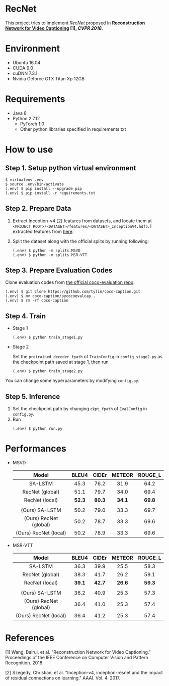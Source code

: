 # RecNet

This project tries to implement *RecNet* proposed in **[Reconstruction Network for Video Captioning](http://openaccess.thecvf.com/content_cvpr_2018/papers/Wang_Reconstruction_Network_for_CVPR_2018_paper.pdf) [1], *CVPR 2018***.



# Environment

* Ubuntu 16.04
* CUDA 9.0
* cuDNN 7.3.1
* Nvidia Geforce GTX Titan Xp 12GB


# Requirements

* Java 8
* Python 2.7.12
  * PyTorch 1.0
  * Other python libraries specified in requirements.txt



# How to use

## Step 1. Setup python virtual environment

```
$ virtualenv .env
$ source .env/bin/activate
(.env) $ pip install --upgrade pip
(.env) $ pip install -r requirements.txt
```


## Step 2. Prepare Data

1. Extract Inception-v4 [2] features from datasets, and locate them at `<PROJECT ROOT>/<DATASET>/features/<DATASET>_InceptionV4.hdf5`. I extracted features from [here](https://github.com/hobincar/pytorch-video-feature-extractor).

2. Split the dataset along with the official splits by running following:

   ```
   (.env) $ python -m splits.MSVD
   (.env) $ python -m splits.MSR-VTT
   ```
   

## Step 3. Prepare Evaluation Codes

Clone evaluation codes from [the official coco-evaluation repo](https://github.com/tylin/coco-caption).

   ```
   (.env) $ git clone https://github.com/tylin/coco-caption.git
   (.env) $ mv coco-caption/pycocoevalcap .
   (.env) $ rm -rf coco-caption
   ```

## Step 4. Train

* Stage 1

   ```
   (.env) $ python train_stage1.py
   ```

* Stage 2

   Set the `pretrained_decoder_fpath` of `TrainConfig` in `config_stage2.py` as the checkpoint path saved at stage 1, then run

   ```
   (.env) $ python train_stage2.py
   ```
   
You can change some hyperparameters by modifying `config.py`.


## Step 5. Inference

1. Set the checkpoint path by changing `ckpt_fpath` of `EvalConfig` in `config.py`.
2. Run
   ```
   (.env) $ python run.py
   ```


# Performances

* MSVD

  | Model | BLEU4 | CIDEr | METEOR | ROUGE_L |
  | :---: | :---: | :---: | :---: | :---: |
  | SA-LSTM | 45.3 | 76.2 | 31.9 | 64.2 |
  | RecNet (global) | 51.1 | 79.7 | 34.0 | 69.4 |
  | RecNet (local) | **52.3** | **80.3** | **34.1** | **69.8** |
  |  |  |  |  |
  | (Ours) SA-LSTM | 50.2	| 79.0 |	33.3 |	69.7 |
  | (Ours) RecNet (global) | 50.2 |	78.7 |	33.3 |	69.6 |
  | (Ours) RecNet (local) | 50.2 |	78.9 |	33.3 |	69.6 |


* MSR-VTT

  | Model | BLEU4 | CIDEr | METEOR | ROUGE_L |
  | :---: | :---: | :---: | :---: | :---: |
  | SA-LSTM | 36.3 | 39.9 | 25.5 | 58.3 |
  | RecNet (global) | 38.3 | 41.7 | 26.2 | 59.1 |
  | RecNet (local) | **39.1** | **42.7** | **26.6** | **59.3** |
  |  |  |  |  |
  | (Ours) SA-LSTM | 36.2	| 40.9 |	25.3 |	57.3 |
  | (Ours) RecNet (global) | 36.4 |	41.0	| 25.3	| 57.4 |
  | (Ours) RecNet (local) | 36.4 |	41.2 |	25.3 |	57.4 |


# References

[1] Wang, Bairui, et al. "Reconstruction Network for Video Captioning." Proceedings of the IEEE Conference on Computer Vision and Pattern Recognition. 2018.

[2] Szegedy, Christian, et al. "Inception-v4, inception-resnet and the impact of residual connections on learning." AAAI. Vol. 4. 2017.
